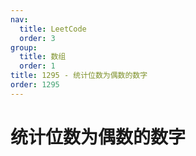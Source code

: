 ```yaml
---
nav:
  title: LeetCode
  order: 3
group:
  title: 数组
  order: 1
title: 1295 - 统计位数为偶数的数字
order: 1295
---
```


# 统计位数为偶数的数字
